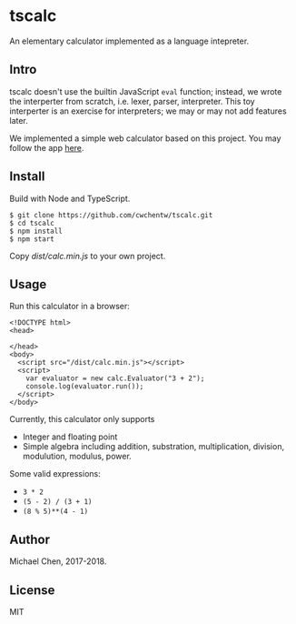 # tscalc

An elementary calculator implemented as a language intepreter.

## Intro

tscalc doesn't use the builtin JavaScript `eval` function; instead, we wrote the interperter from scratch, i.e. lexer, parser, interpreter. This toy interperter is an exercise for interpreters; we may or may not add features later.

We implemented a simple web calculator based on this project.  You may follow the app [here](https://github.com/cwchentw/tscalc-web).

## Install

Build with Node and TypeScript.

```
$ git clone https://github.com/cwchentw/tscalc.git
$ cd tscalc
$ npm install
$ npm start
```

Copy *dist/calc.min.js* to your own project.

## Usage

Run this calculator in a browser:

```
<!DOCTYPE html>
<head>

</head>
<body>
  <script src="/dist/calc.min.js"></script>
  <script>
    var evaluator = new calc.Evaluator("3 + 2");
    console.log(evaluator.run());
  </script>
</body>
```

Currently, this calculator only supports

- Integer and floating point
- Simple algebra including addition, substration, multiplication, division, modulution, modulus, power.

Some valid expressions:

- `3 * 2`
- `(5 - 2) / (3 + 1)`
- `(8 % 5)**(4 - 1)`

## Author

Michael Chen, 2017-2018.

## License

MIT
